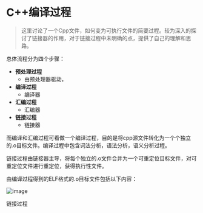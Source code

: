 # C++编译过程

> 这里讨论了一个Cpp文件，如何变为可执行文件的简要过程。较为深入的探讨了链接器的作用，对于链接过程中未明确的点，提供了自己的理解和思路。

总体流程分为四个步骤：
- **预处理过程**
  - 由预处理器驱动，
- **编译过程**
  - 编译器
- **汇编过程**
  - 汇编器
- **链接过程**
  - 链接器

而编译和汇编过程可看做一个编译过程，目的是将cpp源文件转化为一个个独立的.o目标文件。编译过程中包含词法分析，语法分析，语义分析过程。

链接过程由链接器主导，将每个独立的.o文件合并为一个可重定位目标文件，对可重定位文件进行重定位，获得执行性文件。

由编译过程得到的ELF格式的.o目标文件包括以下内容：

![image](https://github.com/user-attachments/assets/fd2e0e26-ff90-48f4-aa1a-63bcfa49d2bf)


链接过程


